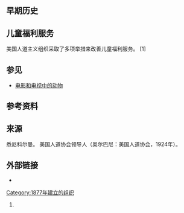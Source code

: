 

## 早期历史

## 儿童福利服务

美国人道主义组织采取了多项举措来改善儿童福利服务。 \[1\]

## 参见

  - [电影和电视中的动物](https://zh.wikipedia.org/wiki/:en:Animals_in_film_and_television "wikilink")

## 参考资料

## 来源

悉尼科尔曼。 美国人道协会领导人（奥尔巴尼：美国人道协会，1924年）。

## 外部链接

  -
[Category:1877年建立的组织](https://zh.wikipedia.org/wiki/Category:1877年建立的组织 "wikilink")

1.
